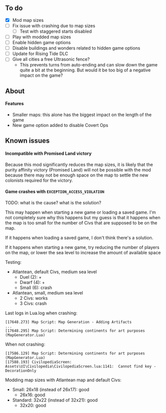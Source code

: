 ## To do

- [x] Mod map sizes
- [ ] Fix issue with crashing due to map sizes
  - [ ] Test with staggered starts disabled
- [ ] Play with modded map sizes
- [ ] Enable hidden game options
- [ ] Disable buildings and wonders related to hidden game options
- [ ] Update for Rising Tide DLC
- [ ] Give all cities a free Ultrasonic fence?
  - This prevents turns from auto-ending and can slow down the game quite a bit at the beginning. But would it be too big of a negative impact on the game?

## About

#### Features

- Smaller maps: this alone has the biggest impact on the length of the game
- New game option added to disable Covert Ops

## Known issues

#### Incompatible with Promised Land victory

Because this mod significantly reduces the map sizes, it is likely that the purity affinity victory (Promised Land) will not be possible with the mod because there may not be enough space on the map to settle the new colonists required for the victory.

#### Game crashes with `EXCEPTION_ACCESS_VIOLATION`

TODO: what is the cause? what is the solution?

This may happen when starting a new game or loading a saved game. I'm not completely sure why this happens but my guess is that it happens when the map is too small for the number of Civs that are supposed to be on the map.

If it happens when loading a saved game, I don't think there's a solution.

If it happens when starting a new game, try reducing the number of players on the map, or lower the sea level to increase the amount of available space

Testing:

- Atlantean, default Civs, medium sea level
  - Duel (2): +
  - Dwarf (4): +
  - Small (6): crash
- Atlantean, small, medium sea level
  - 2 Civs: works
  - 3 Civs: crash

Last logs in Lua.log when crashing:

```
[17648.273] Map Script: Map Generation - Adding Artifacts
...
[17648.295] Map Script: Determining continents for art purposes (MapGenerator.Lua)
```

When not crashing:

```
[17586.129] Map Script: Determining continents for art purposes (MapGenerator.Lua)
[17588.193] CivilopediaScreen: Assets\UI\Civilopedia\CivilopediaScreen.lua:1141:  Cannot find key - DecorationOnly
```

Modding map sizes with Atlantean map and default Civs:

- Small: 26x18 (instead of 26x17): good
  - 26x16: good
- Standard: 32x22 (instead of 32x21): good
  - 32x20: good
